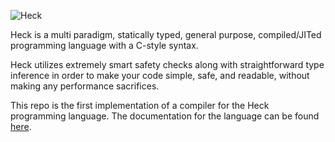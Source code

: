 ![Heck](https://heck-lang.github.io/assets/heck-logo-white-transparent-glow.png)

Heck is a multi paradigm, statically typed, general purpose, compiled/JITed programming language with a C-style syntax.

Heck utilizes extremely smart safety checks along with straightforward type inference in order to make your code simple, safe, and readable, without making any performance sacrifices.

This repo is the first implementation of a compiler for the Heck programming language. The documentation for the language can be found [here](https://repl.it/@HeckLanguage/docs).

